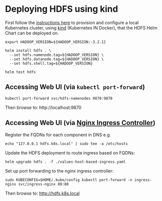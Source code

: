 # Deploying HDFS using kind

First follow the [instructions here](../../kind-deployment.md) to provision and configure a local Kubernetes cluster, using [kind](https://kind.sigs.k8s.io/) (Kubernetes IN Docker), that the HDFS Helm Chart can be deployed on.

```
export HADOOP_VERSION=${HADOOP_VERSION:-3.2.1}

helm install hdfs . \
  --set hdfs.namenode.tag=${HADOOP_VERSION} \
  --set hdfs.datanode.tag=${HADOOP_VERSION} \
  --set hdfs.shell.tag=${HADOOP_VERSION}

helm test hdfs
```


## Accessing Web UI (via `kubectl port-forward`)

```
kubectl port-forward svc/hdfs-namenodes 9870:9870
```

Then browse to: http://localhost:9870


## Accessing Web UI (via [Nginx Ingress Controller](https://github.com/kubernetes/ingress-nginx))

Register the FQDNs for each component in DNS e.g.
```
echo "127.0.0.1 hdfs.k8s.local" | sudo tee -a /etc/hosts
```

Update the HDFS deployment to route ingress based on FQDNs:
```
helm upgrade hdfs . -f ./values-host-based-ingress.yaml
```

Set up port forwarding to the nginx ingress controller:
```
sudo KUBECONFIG=$HOME/.kube/config kubectl port-forward -n ingress-nginx svc/ingress-nginx 80:80
```

Then browse to: http://hdfs.k8s.local
